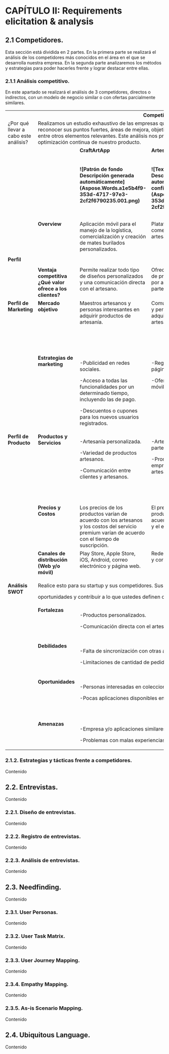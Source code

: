 # <a name="_toc106465558"></a>CAPÍTULO II: Requirements elicitation & analysis

## <a name="_toc103526008"></a><a name="_toc103526133"></a><a name="_toc103528478"></a><a name="_toc103681122"></a><a name="_toc104884590"></a><a name="_toc105028337"></a><a name="_toc105028400"></a><a name="_toc106381671"></a><a name="_toc106384718"></a><a name="_toc106465559"></a><a name="_toc106465560"></a>2.1 Competidores.

Esta sección está dividida en 2 partes. En la primera parte se realizará el análisis de los competidores más conocidos en el área en el que se desarrolla nuestra empresa. En la segunda parte analizaremos los métodos y estrategias para poder hacerles frente y lograr destacar entre ellas.

### <a name="_toc106465561"></a>2.1.1 Análisis competitivo.

En este apartado se realizará el análisis de 3 competidores, directos o indirectos, con un modelo de negocio similar o con ofertas parcialmente similares.

<table>
  <tr>
    <th colspan="6" valign="top"><b>Competitive Analysis Landscape</b></th>
  </tr>
<tr>
  <td valign="top">¿Por qué llevar a cabo este análisis?</td><td colspan="5" valign="top">Realizamos un estudio exhaustivo de las empresas que compiten directa e indirectamente con nuestra aplicación, con el propósito de reconocer sus puntos fuertes, áreas de mejora, objetivos fundamentales, perspectivas a largo plazo, así como su público objetivo, entre otros elementos relevantes. Este análisis nos proporcionará una base sólida para la creación de ventajas competitivas y la optimización continua de nuestro producto.
  </td>
</tr>
<tr>
  <td colspan="2" valign="top"></td>
  <td valign="top"><b>CraftArtApp<br><br><br>![Patrón de fondo
Descripción generada automáticamente](Aspose.Words.a1e5b4f9-353d-4717-97e3-2cf2f6790235.001.png)</b></td><td valign="top">
  <b>Artesanía. App<br><br><br>![Texto, Logotipo
Descripción generada automáticamente con confianza media](Aspose.Words.a1e5b4f9-353d-4717-97e3-2cf2f6790235.002.png)</b></td>
  <td valign="top"><p><b>Dédalo, arte y artesanía</b></p><p><br><b>![Texto
Descripción generada automáticamente con confianza media](Aspose.Words.a1e5b4f9-353d-4717-97e3-2cf2f6790235.003.png)</b></p></td>
  <td valign="top"><p><b>Tienda Virtual Ruraqmaki</b></p><p></p><p>![Texto, Logotipo, nombre de la empresa
Descripción generada automáticamente](Aspose.Words.a1e5b4f9-353d-4717-97e3-2cf2f6790235.004.png)</p>
  </td>
</tr>
<tr>
  <td rowspan="2"><b>Perfil</b></td><td valign="top"><b>Overview</b>
  </td>
  <td valign="top">Aplicación móvil para el manejo de la logística, comercialización y creación de mates burilados personalizados.
  </td>
  <td valign="top">Plataforma web para comercializar productos artesanos.</td><td valign="top">Plataforma de tienda virtual en la que se brindan productos artesanales y de diseño contemporáneo.</td><td valign="top">Plataforma de tiendas virtuales de cultura artesanal donde se plantea una gestión donde los creadores tienen totales derechos sobre las ventas de sus productos.
  </td>
</tr>
<tr>
  <td valign="top"><b>Ventaja competitiva ¿Qué valor ofrece a los clientes?</b>
  </td>
  <td valign="top">Permite realizar todo tipo de diseños personalizados y una comunicación directa con el artesano.
  </td>
  <td valign="top">Ofrece una gran variedad de productos elaborados por artesanos de diferentes partes del país.
  </td>
  <td valign="top">Atención personalizada a los clientes, productos de artistas seleccionados y pago online seguro.</td><td valign="top">Ofrecen productos elaborados por los propios artesanos, quienes controlan totalmente la venta de estos.</td>
</tr>
<tr>
  <td rowspan="2" valign="top"><b>Perfil de Marketing</b></td>
  <td valign="top"><b>Mercado objetivo</b></td><td valign="top">Maestros artesanos y personas interesantes en adquirir productos de artesanía.</td>
  <td valign="top">Comunidades de artesanos y personas que quieran adquirir productos artesanales.</td>
  <td valign="top">Personas en general, de todas las edades, que desean adquirir productos de artesanía o de diseño contemporáneo.</td><td valign="top"><p>Artesanos de diferentes comunidades y localidades.</p><p>Personas que quieran adquirir artesanías o apoyar a los artesanos.</p>
  </td>
</tr>
<tr>
  <td valign="top"><b>Estrategias de marketing</b></td><td valign="top"><p>-Publicidad en redes sociales.</p><p>-Acceso a todas las funcionalidades por un determinado tiempo, incluyendo las de pago.</p><p>-Descuentos o cupones para los nuevos usuarios registrados.</p></td><td valign="top"><p>-Registro gratuito en la página.</p><p>-Ofertas en internet y por móvil.</p></td><td valign="top"><p>-Brinda la posibilidad de reembolsar compras.</p><p>-Es reconocida por varias marcas grandes como Google y AFAR.</p><p>-Promociones por realizar compras.</p></td><td valign="top"><p>-Publicidad en páginas webs</p><p>-Acercar a colectivos cercanos a promocionar y ofrecer conocimientos </p><p>introducción a la tecnología</p>
  </td>
</tr>
<tr>
  <td rowspan="3" valign="top"><b>Perfil de Producto</b></td><td valign="top"><b>Productos y Servicios</b></td><td valign="top"><p>-Artesanía personalizada.</p><p>-Variedad de productos artesanos.</p><p>-Comunicación entre clientes y artesanos.</p></td><td valign="top"><p>-Artesanías de cualquier parte del país.</p><p>-Promociona negocios y emprendimientos de artesanos.</p></td><td valign="top"><p>-Productos para niños y adultos de cualquier sexo.</p><p>-Decoración, arte y artesanía.</p><p>-Diseños clásicos y contemporáneos.</p><p>-Atención personalizada.</p></td><td valign="top"><p>-Variedad de artesanías elaboradas manualmente.</p><p>-Servicio de autogestión colectiva para artesanos.</p>
  </td>
</tr>
<tr>
  <td valign="top"><b>Precios y Costos</b></td><td valign="top">Los precios de los productos varían de acuerdo con los artesanos y los costos del servicio premium varían de acuerdo con el tiempo de suscripción. </td>
  <td valign="top">El precio y los costos de productos varían de acuerdo con los artesanos y el envío.</td><td valign="top">Precios elevados debido a la calidad de producción y los diseñadores reconocidos.</td><td valign="top"><p>Los artesanos designan los precios de los productos.</p><p>El registro y publicación de productos es gratuito.</p>
  </td>
</tr>
<tr>
  <td valign="top"><b>Canales de distribución (Web y/o móvil)</b></td><td valign="top">Play Store, Apple Store, iOS, Android, correo electrónico y página web.</td><td valign="top">Redes sociales, página web y correo electrónico.</td><td valign="top">Página web, tienda física, correo electrónico y WhatsApp.</td><td valign="top">Página web y redes sociales.
  </td>
</tr>
<tr>
  <td rowspan="5" valign="top"><p></p><p><b>Análisis SWOT</b></p></td><td colspan="5" valign="top"><p>Realice esto para su startup y sus competidores. Sus fortalezas deberían apoyar sus</p><p>oportunidades y contribuir a lo que ustedes definen como su posible ventaja competitiva.</p>
  </td>
</tr>
<tr>
  <td valign="top"><b>Fortalezas</b></td><td colspan="2" valign="top"><p>-Productos personalizados.</p><p>-Comunicación directa con el artesano.</p></td><td colspan="2" valign="top"><p>-Plataforma logística para los artesanos.</p><p>-Servicio premium que ofrece más funcionalidades y herramientas.</p>
  </td>
</tr>
<tr>
  <td valign="top"><b>Debilidades</b></td><td colspan="2" valign="top"><p>-Falta de sincronización con otras aplicaciones.</p><p>-Limitaciones de cantidad de pedidos por artesano.</p></td><td colspan="2" valign="top"><p>-Servicios no disponibles las 24 horas del día.</p><p>-Largo tiempo de entrega debido a la personalización y transporte del producto.</p>
  </td>
</tr>
<tr>
  <td valign="top"><b>Oportunidades</b></td>
  <td colspan="2" valign="top"><p>-Personas interesadas en coleccionar artesanías.</p><p>-Pocas aplicaciones disponibles en el mercado.</p>
  </td>
  <td colspan="2" valign="top"><p>-Artesanos que buscan expandir su alcance y comercializar sus productos.</p><p>-Facilidad de realizar envíos a diferentes lugares del país. </p>
  </td>
</tr>
<tr>
  <td valign="top"><b>Amenazas</b></td><td colspan="2" valign="top"><p>-Empresa y/o aplicaciones similares.</p><p>-Problemas con malas experiencias de usuarios.</p></td><td colspan="2" valign="top"><p>-Posibles competidores nuevos en el mercado.</p><p>-Poco reconocimiento del arte y cultura en el país.</p>
  </td>
</tr>
</table>


### 2.1.2. Estrategias y tácticas frente a competidores.

Contenido

## 2.2. Entrevistas.

Contenido

### 2.2.1. Diseño de entrevistas.

Contenido

### 2.2.2. Registro de entrevistas.

Contenido

### 2.2.3. Análisis de entrevistas.

Contenido

## 2.3. Needfinding. 

Contenido

### 2.3.1. User Personas.

Contenido

### 2.3.2. User Task Matrix.

Contenido

### 2.3.3. User Journey Mapping.

Contenido

### 2.3.4. Empathy Mapping.

Contenido

### 2.3.5. As-is Scenario Mapping.

Contenido

## 2.4. Ubiquitous Language.

Contenido
